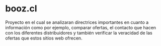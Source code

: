 # booz.cl
Proyecto en el cual se analizaran directrices importantes en cuanto a información como por ejemplo, comparar ofertas, el contacto que hacen con los diferentes distribuidores y también verificar la veracidad de las ofertas que estos sitios web ofrecen.
